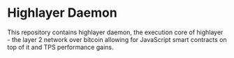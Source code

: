 # Highlayer Daemon
This repository contains highlayer daemon, the execution core of highlayer - the layer 2 network over bitcoin allowing for JavaScript smart contracts on top of it and TPS performance gains.